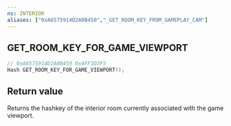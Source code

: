 ```yaml
---
ns: INTERIOR
aliases: ["0xA6575914D2A0B450","_GET_ROOM_KEY_FROM_GAMEPLAY_CAM"]
---
```

## GET_ROOM_KEY_FOR_GAME_VIEWPORT

```c
// 0xA6575914D2A0B450 0x4FF3D3F5
Hash GET_ROOM_KEY_FOR_GAME_VIEWPORT();
```

## Return value
Returns the hashkey of the interior room currently associated with the game viewport.
